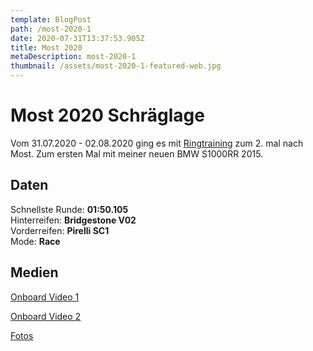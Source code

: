 ```yaml
---
template: BlogPost
path: /most-2020-1
date: 2020-07-31T13:37:53.905Z
title: Most 2020
metaDescription: most-2020-1
thumbnail: /assets/most-2020-1-featured-web.jpg
---
```

# Most 2020 Schräglage

Vom 31.07.2020 - 02.08.2020 ging es mit [Ringtraining](https://ringtraining.de/) zum 2. mal nach Most. Zum ersten Mal mit meiner neuen BMW S1000RR 2015. 

## Daten
Schnellste Runde: **01:50.105**  
Hinterreifen: **Bridgestone V02**  
Vorderreifen: **Pirelli SC1**  
Mode: **Race**  

## Medien
[Onboard Video 1](https://www.youtube.com/watch?v=8II-RDAmRQE) 
[Onboard Video 2](https://www.youtube.com/watch?v=Xkb6vcUC1EI) 
[Fotos](https://www.instagram.com/p/CDf9bb6ngZa/?utm_source=ig_web_copy_link)

